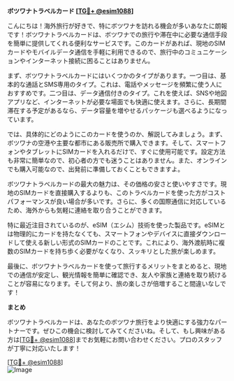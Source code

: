 **ボツワナトラベルカード [[TG💪+ @esim1088](https://t.me/s/esim1088)]**

こんにちは！海外旅行が好きで、特にボツワナを訪れる機会が多いあなたに朗報です！ボツワナトラベルカードは、ボツワナでの旅行や滞在中に必要な通信手段を簡単に提供してくれる便利なサービスです。このカードがあれば、現地のSIMカードやモバイルデータ通信を手軽に利用できるので、旅行中のコミュニケーションやインターネット接続に困ることはありません。

まず、ボツワナトラベルカードにはいくつかのタイプがあります。一つ目は、基本的な通話とSMS専用のタイプ。これは、電話やメッセージを頻繁に使う人におすすめです。二つ目は、データ通信付きのタイプ。これを使えば、SNSや地図アプリなど、インターネットが必要な場面でも快適に使えます。さらに、長期間滞在する予定があるなら、データ容量を増やせるパッケージも選べるようになっています。

では、具体的にどのようにこのカードを使うのか、解説してみましょう。まず、ボツワナの空港や主要な都市にある販売所で購入できます。そして、スマートフォンやタブレットにSIMカードを入れるだけで、すぐに使用可能です。設定方法も非常に簡単なので、初心者の方でも迷うことはありません。また、オンラインでも購入可能なので、出発前に準備しておくこともできますよ。

ボツワナトラベルカードの最大の魅力は、その価格の安さと使いやすさです。現地のSIMカードを直接購入するよりも、このトラベルカードを使った方がコストパフォーマンスが良い場合が多いです。さらに、多くの国際通信に対応しているため、海外からも気軽に連絡を取り合うことができます。

特に最近注目されているのが、eSIM（エシム）技術を使った製品です。eSIMとは物理的にカードを持たなくても、スマートフォンやデバイスに直接ダウンロードして使える新しい形式のSIMカードのことです。これにより、海外渡航時に複数のSIMカードを持ち歩く必要がなくなり、スッキリとした旅が楽しめます。

最後に、ボツワナトラベルカードを使って旅行するメリットをまとめると、現地での通信が安定し、観光情報を簡単に確認でき、友人や家族と連絡を取り続けることが容易になります。そして何より、旅の楽しさが倍増すること間違いなしです！

**まとめ**

ボツワナトラベルカードは、あなたのボツワナ旅行をより快適にする強力なパートナーです。ぜひこの機会に検討してみてくださいね。そして、もし興味がある方は[[TG💪+ @esim1088](https://t.me/s/esim1088)]までお気軽にお問い合わせください。プロのスタッフが丁寧に対応いたします！

[[TG💪+ @esim1088](https://t.me/s/esim1088)]  
![Image](https://i.postimg.cc/Y0z9fWf4/image.png)